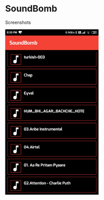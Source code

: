 # SoundBomb

Screenshots

<img src="Images/Screenshot_2021-05-30-20-35-04-601_com.activity.soundbomb.jpg" width="300">
